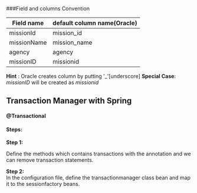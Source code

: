 ###Field and columns Convention

|Field name |default column name(Oracle)|
|-|-|
|missionId|mission_id|
| missionName|mission_name|
| agency|agency|
| missionID|missionid|
**Hint** : Oracle creates column by putting '_'[underscore]
**Special Case**: *missionID* will be created as *missionid*


## Transaction Manager with Spring

#### @Transactional
    
####    Steps:
**Step 1:**<br>

Define the methods which contains transactions with the annotation and we can remove transaction statements.

**Step 2:**
<br>In the configuration file, define the transactionmanager class bean and map it to the sessionfactory beans.

    
 

    





